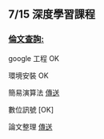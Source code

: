 ## 7/15 深度學習課程
### [倫文查詢:](https://arxiv.org/search/?query=ANN&searchtype=all&source=header)  
google 工程    OK  
  
環境安裝       OK   
  
簡易演算法
[ 傳送 ](https://github.com/SuWeizhe1124/AI-108-2/tree/master/%E6%BC%94%E7%AE%97%E6%B3%95%20%E5%8F%83%E8%80%83)   
  
數位訊號       [OK]  
   
論文整理
[ 傳送 ](https://github.com/SuWeizhe1124/AI-108-2/tree/master/%E8%AB%96%E6%96%87)
